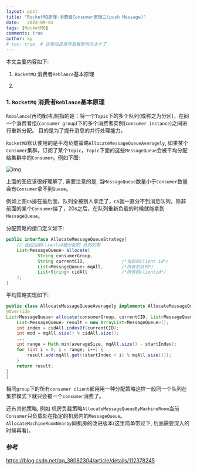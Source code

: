 ```yaml
---
layout: post
title: "RocketMQ原理-消费者Consumer原理二(push Message)"
date:   2022-09-01
tags: [RocketMQ]
comments: true
author: xy
# toc: true  # 这里加目录导致看到地方太小了
---
```


本文主要内容如下:



1. `RocketMQ` 消费者`Reblance`基本原理

2. 


### 1. `RocketMQ` 消费者`Reblance`基本原理

`Rebalance`(再均衡)机制指的是：将一个`Topic`下的多个队列(或称之为分区)，在同一个消费者组(`consumer group`)下的多个消费者实例(`consumer instance`)之间进行重新分配。 目的是为了提升消息的并行处理能力。

`RocketMQ`默认使用的是平均负载策略`AllocateMessageQueueAveragely`, 如果某个`Consumer`集群，订阅了某个`Topic`，`Topic`下面的这些`MessageQueue`会被平均分配给集群中的`Consumer`。例如下图:

![img](../images/rocketmq.assests/consumer_blance_1.png)

上面的图应该很好理解了, 需要注意的是, 当`MessageQueue`数量小于`Consumer`数量会有`Consumer`拿不到`Queue`。

例如上图`C5`排在最后面，队列全被别人拿走了，`C5`就一直分不到消息队列，除非前面的某个`Consumer`挂了，20s之后，在队列重新负载的时候就能拿到`MessageQueue`。

分配策略的接口定义如下:

```java
public interface AllocateMessageQueueStrategy{
    // 返回当前clientid被分配的 队列列表
    List<MessageQueue> allocate(
            String consumerGroup,
            String currentCID,              /*当前的client id*/
            List<MessageQueue> mqAll,       /*所有的队列*/
            List<String> cidAll             /*所有的clientid*/
    );
}
```

平均策略实现如下:

```java
public class AllocateMessageQueueAveragely implements AllocateMessageQueueStrategy {
@Override
List<MessageQueue> allocate(consumerGroup, currentCID, List<MessageQueue> mqAll,List<String> cidAll){
    List<MessageQueue> result = new ArrayList<MessageQueue>();
    int index = cidAll.indexOf(currentCID);
    int mod = mqAll.size() % cidAll.size();
    ...
    int range = Math.min(averageSize, mqAll.size() - startIndex);
    for (int i = 0; i < range; i++) {
        result.add(mqAll.get((startIndex + i) % mqAll.size()));
    }
    return result;
}
}
```

相同`group`下的所有`consumer client`都用用一种分配策略这样一般同一个队列在集群模式下就只会被一个`consumer`消费了。

还有其他策略, 例如 机房负载策略`AllocateMessageQueueByMachineRoom`当前`Consumer`只负载处在指定的机房内的`MessageQueue`。 `AllocateMachineRoomNearby`同机房的改进版本(这里简单带过下, 后面需要深入的时候再看)。



### 参考

https://blog.csdn.net/qq_38082304/article/details/112378245

